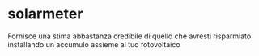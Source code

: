# solarmeter
Fornisce una stima abbastanza credibile di quello che avresti risparmiato installando un accumulo assieme al tuo fotovoltaico
